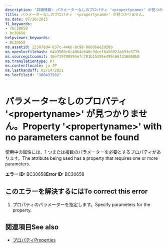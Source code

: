 ```yaml
---
description: "詳細情報: パラメーターなしのプロパティ '<propertyname>' が見つかりません"
title: パラメーターなしのプロパティ '<propertyname>' が見つかりません。
ms.date: 07/20/2015
f1_keywords:
- vbc30658
- bc30658
helpviewer_keywords:
- BC30658
ms.assetid: 225078d4-037c-44e0-8c98-08606ee2d28b
ms.openlocfilehash: 64b3560c8c4064e640c9dcef8a98923a693e5778
ms.sourcegitcommit: 10e719780594efc781b15295e499c66f316068b8
ms.translationtype: HT
ms.contentlocale: ja-JP
ms.lasthandoff: 02/14/2021
ms.locfileid: "100437502"
---
```

# <a name="property-propertyname-with-no-parameters-cannot-be-found"></a><span data-ttu-id="8a6b5-103">パラメーターなしのプロパティ '\<propertyname>' が見つかりません。</span><span class="sxs-lookup"><span data-stu-id="8a6b5-103">Property '\<propertyname>' with no parameters cannot be found</span></span>

<span data-ttu-id="8a6b5-104">使用中の属性には、1 つまたは複数のパラメーターを必要とするプロパティがあります。</span><span class="sxs-lookup"><span data-stu-id="8a6b5-104">The attribute being used has a property that requires one or more parameters.</span></span>  
  
 <span data-ttu-id="8a6b5-105">**エラー ID:** BC30658</span><span class="sxs-lookup"><span data-stu-id="8a6b5-105">**Error ID:** BC30658</span></span>  
  
## <a name="to-correct-this-error"></a><span data-ttu-id="8a6b5-106">このエラーを解決するには</span><span class="sxs-lookup"><span data-stu-id="8a6b5-106">To correct this error</span></span>  
  
1. <span data-ttu-id="8a6b5-107">プロパティのパラメーターを指定します。</span><span class="sxs-lookup"><span data-stu-id="8a6b5-107">Specify parameters for the property.</span></span>  
  
## <a name="see-also"></a><span data-ttu-id="8a6b5-108">関連項目</span><span class="sxs-lookup"><span data-stu-id="8a6b5-108">See also</span></span>

- [<span data-ttu-id="8a6b5-109">プロパティ</span><span class="sxs-lookup"><span data-stu-id="8a6b5-109">Properties</span></span>](../language-reference/properties.md)
